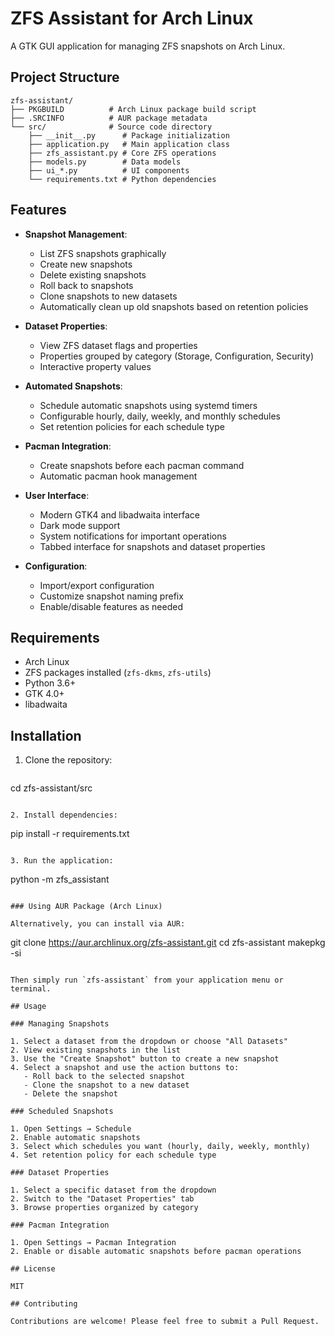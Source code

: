 # ZFS Assistant for Arch Linux

A GTK GUI application for managing ZFS snapshots on Arch Linux.

## Project Structure

```
zfs-assistant/
├── PKGBUILD          # Arch Linux package build script
├── .SRCINFO          # AUR package metadata
└── src/              # Source code directory      
    ├── __init__.py      # Package initialization
    ├── application.py   # Main application class
    ├── zfs_assistant.py # Core ZFS operations
    ├── models.py        # Data models
    ├── ui_*.py          # UI components
    └── requirements.txt # Python dependencies
```

## Features

- **Snapshot Management**:
  - List ZFS snapshots graphically
  - Create new snapshots
  - Delete existing snapshots
  - Roll back to snapshots
  - Clone snapshots to new datasets
  - Automatically clean up old snapshots based on retention policies

- **Dataset Properties**:
  - View ZFS dataset flags and properties
  - Properties grouped by category (Storage, Configuration, Security)
  - Interactive property values

- **Automated Snapshots**:
  - Schedule automatic snapshots using systemd timers
  - Configurable hourly, daily, weekly, and monthly schedules
  - Set retention policies for each schedule type

- **Pacman Integration**:
  - Create snapshots before each pacman command
  - Automatic pacman hook management

- **User Interface**:
  - Modern GTK4 and libadwaita interface
  - Dark mode support
  - System notifications for important operations
  - Tabbed interface for snapshots and dataset properties

- **Configuration**:
  - Import/export configuration
  - Customize snapshot naming prefix
  - Enable/disable features as needed

## Requirements

- Arch Linux
- ZFS packages installed (`zfs-dkms`, `zfs-utils`)
- Python 3.6+
- GTK 4.0+
- libadwaita

## Installation

1. Clone the repository:
   ```  git clone https://github.com/am2998/Arch-Lab.git
  cd zfs-assistant/src
   ```

2. Install dependencies:
   ```
   pip install -r requirements.txt
   ```

3. Run the application:
   ```
   python -m zfs_assistant
   ```

### Using AUR Package (Arch Linux)

Alternatively, you can install via AUR:

```
git clone https://aur.archlinux.org/zfs-assistant.git
cd zfs-assistant
makepkg -si
```

Then simply run `zfs-assistant` from your application menu or terminal.

## Usage

### Managing Snapshots

1. Select a dataset from the dropdown or choose "All Datasets"
2. View existing snapshots in the list
3. Use the "Create Snapshot" button to create a new snapshot
4. Select a snapshot and use the action buttons to:
   - Roll back to the selected snapshot
   - Clone the snapshot to a new dataset
   - Delete the snapshot

### Scheduled Snapshots

1. Open Settings → Schedule
2. Enable automatic snapshots
3. Select which schedules you want (hourly, daily, weekly, monthly)
4. Set retention policy for each schedule type

### Dataset Properties

1. Select a specific dataset from the dropdown
2. Switch to the "Dataset Properties" tab
3. Browse properties organized by category

### Pacman Integration

1. Open Settings → Pacman Integration
2. Enable or disable automatic snapshots before pacman operations

## License

MIT

## Contributing

Contributions are welcome! Please feel free to submit a Pull Request.
